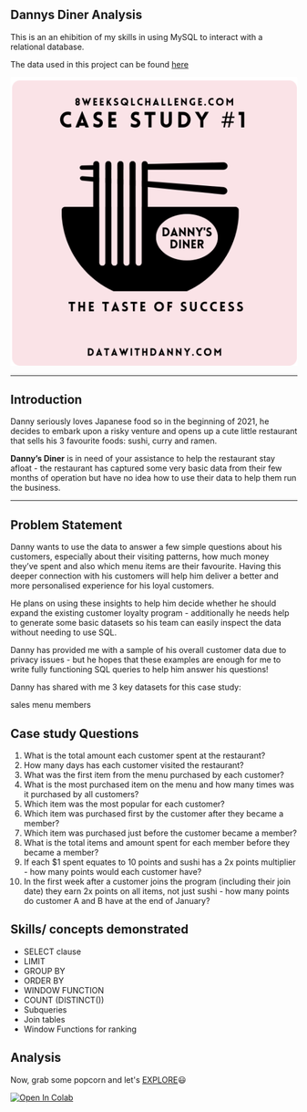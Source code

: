 ## Dannys Diner Analysis
This is an an ehibition of my skills in using MySQL to interact with a relational database.

The data used in this project can be found [here](https://8weeksqlchallenge.com/case-study-1/)

![](intro_image.png)
___
## Introduction
Danny seriously loves Japanese food so in the beginning of 2021, he decides to embark upon a risky venture and opens up a cute little restaurant that sells his 3 favourite foods: sushi, curry and ramen.

**Danny’s Diner** is in need of your assistance to help the restaurant stay afloat - the restaurant has captured some very basic data from their few months of operation but have no idea how to use their data to help them run the business.
___
## Problem Statement

Danny wants to use the data to answer a few simple questions about his customers, especially about their visiting patterns, how much money they’ve spent and also which menu items are their favourite. Having this deeper connection with his customers will help him deliver a better and more personalised experience for his loyal customers.

He plans on using these insights to help him decide whether he should expand the existing customer loyalty program - additionally he needs help to generate some basic datasets so his team can easily inspect the data without needing to use SQL.

Danny has provided me with a sample of his overall customer data due to privacy issues - but he hopes that these examples are enough for me to write fully functioning SQL queries to help him answer his questions!

Danny has shared with me 3 key datasets for this case study:

sales
menu
members

## Case study Questions

1. What is the total amount each customer spent at the restaurant?
2. How many days has each customer visited the restaurant?
3. What was the first item from the menu purchased by each customer?
4. What is the most purchased item on the menu and how many times was it purchased by all customers?
5. Which item was the most popular for each customer?
6. Which item was purchased first by the customer after they became a member?
7. Which item was purchased just before the customer became a member?
8. What is the total items and amount spent for each member before they became a member?
9. If each $1 spent equates to 10 points and sushi has a 2x points multiplier - how many points would each customer have?
10. In the first week after a customer joins the program (including their join date) they earn 2x points on all items, not just sushi - how many points do customer A and B have at the end of January?

## Skills/ concepts demonstrated
* SELECT clause
* LIMIT
* GROUP BY
* ORDER BY
* WINDOW FUNCTION
* COUNT (DISTINCT())
* Subqueries
* Join tables
* Window Functions for ranking

## Analysis
Now, grab some popcorn and let's [EXPLORE](Danny's_Diner_Analysis)😃


[![Open In Colab](https://colab.research.google.com/assets/colab-badge.svg)](https://colab.research.google.com/github/Hardeyronkeh/Data_analysis_with_mySQL/blob/main/Danny's_Diner_Analysis.ipynb)
